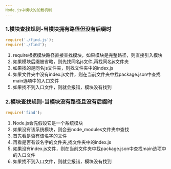 ```yaml
---
Node.js中模块的加载机制
---
```

### 1.模块查找规则-当模块拥有路径但没有后缀时

```javascript
require('./find.js');
require('./find');
```

1. require根据模块路径直接查找模块，如果模块是完整路径，则直接引入模块
2. 如果模块后缀被省略，则先找同名js文件,再找同名js文件夹
3. 如果找的是同名js文件夹，则找文件夹中的index.js
4. 如果文件夹中没有index.js文件，则在当前文件夹中找package.json中查找main选项中的入口文件
5. 如果找不到入口文件，则就会报错，模块没有找到

### 2.模块查找规则-当模块没有路径且没有后缀时

```javascript
require('find');
```

1. Node.js会先假设它是一个系统模块
2. 如果没有该系统模块，则会去node_modules文件夹中查找
3. 首先看是否有该名字的文件
4. 再看是否有该名字的文件夹,找文件夹中的index.js
5. 如果没有index.js文件，则在当前文件夹中找package.json中查找main选项中的入口文件
6. 如果找不到入口文件，则就会报错，模块没有找到

